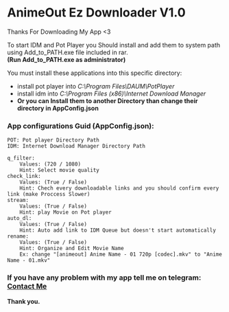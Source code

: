 # AnimeOut Ez Downloader V1.0
Thanks For Downloading My App <3

To start IDM and Pot Player you Should install and add them to system path using Add_to_PATH.exe file included in rar.<br>
**(Run Add_to_PATH.exe as administrator)**

You must install these applications into this specific directory:
- install pot player into *C:\Program Files\DAUM\PotPlayer*
- install idm into *C:\Program Files (x86)\Internet Download Manager*
- **Or you can Install them to another Directory than change their directory in AppConfig.json**

### App configurations Guid (AppConfig.json):
	POT: Pot player Directory Path
	IDM: Internet Download Manager Directory Path

	q_filter:
		Values: (720 / 1080)
		Hint: Select movie quality
	check_link:
		Values: (True / False)
		Hint: Chech every downloadable links and you should confirm every link (make Proccess Slower)
	stream:
		Values: (True / False)
		Hint: play Movie on Pot player
	auto_dl:
		Values: (True / False)
		Hint: Auto add link to IDM Queue but doesn't start automatically
	rename:
		Values: (True / False)
		Hint: Organize and Edit Movie Name
		Ex: change "[animeout] Anime Name - 01 720p [codec].mkv" to "Anime Name - 01.mkv"

### If you have any problem with my app tell me on telegram: [Contact Me](https://t.me/mirhosseinf79)
**Thank you.**
